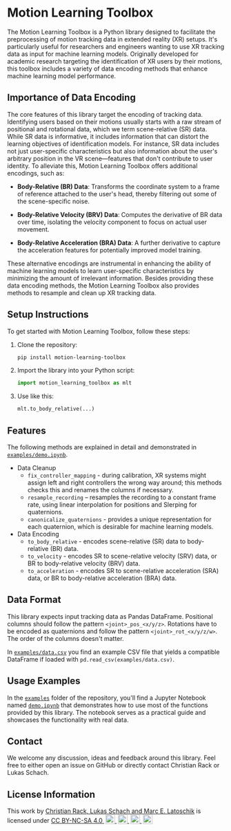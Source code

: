# Motion Learning Toolbox

The Motion Learning Toolbox is a Python library designed to facilitate the preprocessing of motion tracking data in extended reality (XR) setups. It's particularly useful for researchers and engineers wanting to use XR tracking data as input for machine learning models. Originally developed for academic research targeting the identification of XR users by their motions, this toolbox includes a variety of data encoding methods that enhance machine learning model performance.

## Importance of Data Encoding
The core features of this library target the encoding of tracking data. Identifying users based on their motions usually starts with a raw stream of positional and rotational data, which we term scene-relative (SR) data. While SR data is informative, it includes information that can distort the learning objectives of identification models.  For instance, SR data includes not just user-specific characteristics but also information about the user's arbitrary position in the VR scene—features that don't contribute to user identity. To alleviate this, Motion Learning Toolbox offers additional encodings, such as:

- **Body-Relative (BR) Data**: Transforms the coordinate system to a frame of reference attached to the user's head, thereby filtering out some of the scene-specific noise.
  
- **Body-Relative Velocity (BRV) Data**: Computes the derivative of BR data over time, isolating the velocity component to focus on actual user movement.

- **Body-Relative Acceleration (BRA) Data**: A further derivative to capture the acceleration features for potentially improved model training.

These alternative encodings are instrumental in enhancing the ability of machine learning models to learn user-specific characteristics by minimizing the amount of irrelevant information. Besides providing these data encoding methods, the Motion Learning Toolbox also provides methods to resample and clean up XR tracking data.

## Setup Instructions
To get started with Motion Learning Toolbox, follow these steps:

1. Clone the repository:
    ```bash
    pip install motion-learning-toolbox
    ```

2. Import the library into your Python script:
    ```python
    import motion_learning_toolbox as mlt
    ```

3. Use like this:
    ```python
    mlt.to_body_relative(...)
    ```

## Features

The following methods are explained in detail and demonstrated in [`examples/demo.ipynb`](examples/demo.ipynb).

- Data Cleanup
    - `fix_controller_mapping` - during calibration, XR systems might assign left and right controllers the wrong way around; this methods checks this and renames the columns if necessary.
    - `resample_recording` – resamples the recording to a constant frame rate, using linear interpolation for positions and Slerping for quaternions.
    - `canonicalize_quaternions` - provides a unique representation for each quaternion, which is desirable for machine learning models.
- Data Encoding
    - `to_body_relative` - encodes scene-relative (SR) data to body-relative (BR) data.
    - `to_velocity` - encodes SR to scene-relative velocity (SRV) data, or BR to body-relative velocity (BRV) data.
    - `to_acceleration` - encodes SR to scene-relative acceleration (SRA) data, or BR to body-relative acceleration (BRA) data.

## Data Format

This library expects input tracking data as Pandas DataFrame. Positional columns should follow the pattern `<joint>_pos_<x/y/z>`. Rotations have to be encoded as quaternions and follow the pattern `<joint>_rot_<x/y/z/w>`. The order of the columns doesn't matter.

In [`examples/data.csv`](examples/data.csv) you find an example CSV file that yields a compatible DataFrame if loaded with `pd.read_csv(examples/data.csv)`.

## Usage Examples

In the [`examples`](examples) folder of the repository, you'll find a Jupyter Notebook named [`demo.ipynb`](examples/demo.ipynb) that demonstrates how to use most of the functions provided by this library. The notebook serves as a practical guide and showcases the functionality with real data.

## Contact

We welcome any discussion, ideas and feedback around this library. Feel free to either open an issue on GitHub or directly contact Christian Rack or Lukas Schach.

## License Information

<p xmlns:cc="http://creativecommons.org/ns#">
  This work by <a rel="cc:attributionURL dct:creator" property="cc:attributionName" href="https://hci.uni-wuerzburg.de">Christian Rack, Lukas Schach and Marc E. Latoschik</a> is
  licensed under <a href="http://creativecommons.org/licenses/by-nc-sa/4.0/?ref=chooser-v1" target="_blank" rel="license noopener noreferrer" style="display:inline-block;">CC BY-NC-SA 4.0
  <img style="height:22px!important;margin-left:3px;vertical-align:text-bottom;" src="https://mirrors.creativecommons.org/presskit/icons/cc.svg?ref=chooser-v1">
  <img style="height:22px!important;margin-left:3px;vertical-align:text-bottom;" src="https://mirrors.creativecommons.org/presskit/icons/by.svg?ref=chooser-v1">
  <img style="height:22px!important;margin-left:3px;vertical-align:text-bottom;" src="https://mirrors.creativecommons.org/presskit/icons/nc.svg?ref=chooser-v1">
  <img style="height:22px!important;margin-left:3px;vertical-align:text-bottom;" src="https://mirrors.creativecommons.org/presskit/icons/sa.svg?ref=chooser-v1"></a>
</p>

